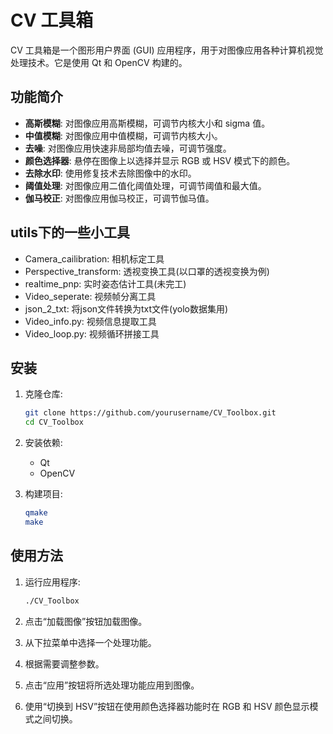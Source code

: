 # CV 工具箱

CV 工具箱是一个图形用户界面 (GUI) 应用程序，用于对图像应用各种计算机视觉处理技术。它是使用 Qt 和 OpenCV 构建的。

## 功能简介

- **高斯模糊**: 对图像应用高斯模糊，可调节内核大小和 sigma 值。
- **中值模糊**: 对图像应用中值模糊，可调节内核大小。
- **去噪**: 对图像应用快速非局部均值去噪，可调节强度。
- **颜色选择器**: 悬停在图像上以选择并显示 RGB 或 HSV 模式下的颜色。
- **去除水印**: 使用修复技术去除图像中的水印。
- **阈值处理**: 对图像应用二值化阈值处理，可调节阈值和最大值。
- **伽马校正**: 对图像应用伽马校正，可调节伽马值。
## utils下的一些小工具
- Camera_cailibration: 相机标定工具
- Perspective_transform: 透视变换工具(以口罩的透视变换为例)
- realtime_pnp: 实时姿态估计工具(未完工)
- Video_seperate: 视频帧分离工具
- json_2_txt: 将json文件转换为txt文件(yolo数据集用)
- Video_info.py: 视频信息提取工具
- Video_loop.py: 视频循环拼接工具
## 安装

1. 克隆仓库:
    ```sh
    git clone https://github.com/yourusername/CV_Toolbox.git
    cd CV_Toolbox
    ```

2. 安装依赖:
    - Qt
    - OpenCV

3. 构建项目:
    ```sh
    qmake
    make
    ```

## 使用方法

1. 运行应用程序:
    ```sh
    ./CV_Toolbox
    ```

2. 点击“加载图像”按钮加载图像。

3. 从下拉菜单中选择一个处理功能。

4. 根据需要调整参数。

5. 点击“应用”按钮将所选处理功能应用到图像。

6. 使用“切换到 HSV”按钮在使用颜色选择器功能时在 RGB 和 HSV 颜色显示模式之间切换。

